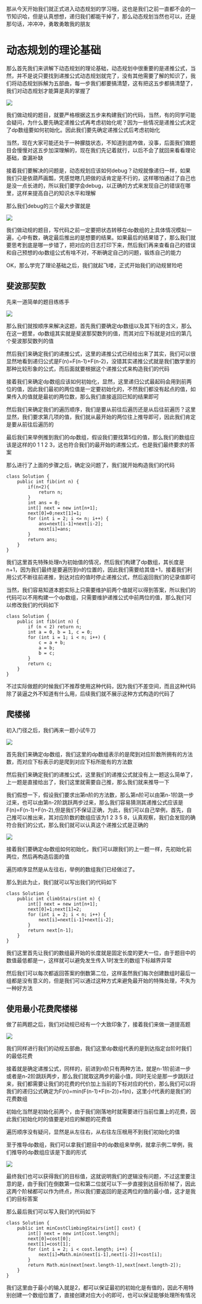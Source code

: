 那从今天开始我们就正式进入动态规划的学习哦，这也是我们之前一直都不会的一节知识哈，但是认真想想，递归我们都能干掉了，那么动态规划当然也可以，还是那句话，冲冲冲，勇敢勇敢我的朋友

# 动态规划的理论基础

那么首先我们来讲解下动态规划的理论基础，动态规划中很重要的是递推公式，当然，并不是说只要找到递推公式动态规划就完了，没有其他需要了解的知识了，我们将动态规划拆解为五部曲，每一步我们都要搞清楚，这有把这五步都搞清楚了，我们对动态规划才能算是真的掌握了

![](https://rolin-typora.oss-cn-guangzhou.aliyuncs.com/WEBRESOURCE168702d5842acdeb926da323a06e20fc.png)

我们做动规的题目，就要严格根据这五步来构建我们的代码，当然，有的同学可能会疑问，为什么要先确定递推公式再考虑初始化呢？因为一些情况是递推公式决定了dp数组要如何初始化。因此我们要先确定递推公式后考虑初始化

当然，现在大家可能还处于一种朦胧状态，不知道到底咋做，没事，后面我们做题目会慢慢对这五步加深理解的，现在我们先记着就行，以后不会了就回来看看理论基础，查漏补缺

接着我们要解决的问题是，动态规划应该如何debug？动规就像递归一样，如果我们只是依葫芦画瓢，凭感觉瞎几把做的话肯定是不行的，这样哪怕通过了自己也是没一点长进的，所以我们要学会debug，以正确的方式来发现自己的错误在哪里，这样来提高自己的知识水平和理解

那么我们debug的三个最大步骤就是

![](https://rolin-typora.oss-cn-guangzhou.aliyuncs.com/WEBRESOURCE277e470ae7bf8a9bbd6e018200556e1d.png)

我们做动规的题目，写代码之前一定要把状态转移在dp数组的上具体情况模拟一遍，心中有数，确定最后推出的是想要的结果。如果最后的结果错了，那么我们就要思考到底是哪一步错了，把对应的日志打印下来，然后我们再来查看自己的错误和自己预想的dp数组公式有啥不对，不断确定自己的问题，锻炼自己的能力

OK，那么学完了理论基础之后，我们就起飞喽，正式开始我们的动规冒险吧

## 斐波那契数

先来一道简单的题目练练手

![](https://rolin-typora.oss-cn-guangzhou.aliyuncs.com/WEBRESOURCEa8316a4bcccff27e8461b244e2793270.png)

那么我们就按顺序来解决这题，首先我们要确定dp数组以及其下标的含义，那么在这一题里，dp数组其实就是斐波那契数列的值，而其对应下标就是对应的第几个斐波那契数列的值

然后我们来确定我们的递推公式，这里的递推公式已经给出来了其实，我们可以很显然地看到递归公式是F(n)=F(n-1)+F(n-2)，没错其实递推公式就是我们数学里的那种比较形象的公式，而后面就要根据这个递推公式来构造我们的代码

接着我们来确定dp数组应该如何初始化，显然，这里递归公式最起码会用到前两位的值，因此我们最初的两位值是一定要初始化的，不然我们都没有起点的值，如果传入的值就是最初的两位数，那么我们直接返回已知的结果即可

然后我们来确定我们的遍历顺序，我们是要从前往后遍历还是从后往前遍历？这里显然，我们要求第几项的值，我们就从最开始的两位往上推导即可，因此我们肯定是要从前往后遍历的

最后我们来举例推到我们的dp数组，假设我们要找第5位的值，那么我们的数组应该是这样的0 1 1 2 3，这也符合我们的最开始的递推公式，也是我们最终要求的答案

那么进行了上面的步骤之后，确定没问题了，我们就开始构造我们的代码

```
class Solution {
    public int fib(int n) {
        if(n<2){
            return n;
        }
        int ans = 0;
        int[] next = new int[n+1];
        next[0]=0;next[1]=1;
        for (int i = 2; i <= n; i++) {
            ans=next[i-1]+next[i-2];
            next[i]=ans;
        }
        return ans;
    }
}
```

我们这里首先特殊处理n为初始值的情况，然后我们构建了dp数组，其长度是n+1，因为我们最终是要遍历到n的位置的，因此我们需要给其值+1，接着我们利用公式不断往前递推，到达对应的值时停止递推公式，然后返回我们的记录值即可

当然，我们容易知道本题实际上只需要维护前两个值就可以得到答案，所以我们的代码可以不用构建一个dp数组，只需要维护递推公式中前两位的值，那么我们可以修改我们的代码如下

```
class Solution {
    public int fib(int n) {
        if (n < 2) return n;
        int a = 0, b = 1, c = 0;
        for (int i = 1; i < n; i++) {
            c = a + b;
            a = b;
            b = c;
        }
        return c;
    }
}
```

不过实际做题的时候我们不推荐使用这种代码，因为我们不差空间，而且这种代码除了装逼之外不知道有什么用，后续我们就不展示这种方式构造的代码了

## 爬楼梯

初入门径之后，我们再来一题小试牛刀

![](https://rolin-typora.oss-cn-guangzhou.aliyuncs.com/WEBRESOURCE7c92b8bccc2de0985cf3c0c76a78298d.png)

首先我们来确定dp数组，我们这里的dp数组表示的是爬到对应阶数所拥有的方法数，而对应下标表示的是爬到对应下标所能有的方法数

然后我们来确定我们的递推公式，这里我们的递推公式就没有上一题这么简单了，上一题是直接给出了，我们这里就需要自己推，那么我们就来推导一下

我们假想一下，假设我们要求出第n阶的方法数，那么第n阶可以由第n-1阶跳一步过来，也可以由第n-2阶跳跃两步过来，那么我们容易猜测其递推公式应该是F(n)=F(n-1)+F(n-2),但是我们不保证正确，为此，我们可以自己举例，首先，自己推可以推出来，其对应阶数的数组应该为1 2 3 5 8，认真观察，我们会发现的确符合我们的公式，那么我们就可以认真这个递推公式是正确的

![](https://rolin-typora.oss-cn-guangzhou.aliyuncs.com/WEBRESOURCE3a485a3fed06b67c860d08cc279f7bfd.png)

接着我们要确定dp数组如何初始化，我们可以跟我们的上一题一样，先初始化前两位，然后再构造后面的值

遍历顺序显然是从左往右，举例的数组我们已经做过了。

那么到此为止，我们就可以写出我们的代码如下

```
class Solution {
    public int climbStairs(int n) {
        int[] next = new int[n+1];
        next[0]=1;next[1]=2;
        for (int i = 2; i < n; i++) {
            next[i]=next[i-1]+next[i-2];
        }
        return next[n-1];
    }
}
```

我们这里首先让我们的数组最开始的长度就是固定长度的更大一位，由于题目中的数值最低都是一，这样就可以避免发生传入1时发生的数组下标越界异常

然后我们可以每次都返回答案的倒数第二位，这样虽然我们每次创建数组时最后一组都是没有意义的，但是我们可以通过这种方式来避免最开始的特殊处理，不失为一种好方法

## 使用最小花费爬楼梯

做了前两题之后，我们对动规已经有一个大致印象了，接着我们来做一道提高题

![](https://rolin-typora.oss-cn-guangzhou.aliyuncs.com/WEBRESOURCEd848372ba8a55d06940a03b9fa6b8c90.png)

我们同样进行我们的动规五部曲，我们这里dp数组代表的是到达指定台阶时我们的最低花费

接着就是确定递推公式，同样的，前进到n阶只有两种方法，就是n-1阶前进一步或者是n-2阶跳跃两步，那么我们就取这两步的最小值，同时无论是那一步跳跃过来，我们都需要让我们的花费的代价加上当前的下标对应的代价，那么我们可以将我们的递归公式确定为F(n)=min(F(n-1)+F(n-2))+f(n)，这里小f代表的是我们的花费数组

初始化当然是初始化前两个，由于我们刚落地时就需要进行当前位置上的花费，因此我们初始化时的值要是对应的解题的花费值

遍历顺序没有疑问，显然是从左往右，从右往左压根用不到我们初始化的值

至于推导dp数组，我们可以拿我们题目中的dp数组来举例，就拿示例二举例，我们推导的dp数组应该是下面的形式

![](https://rolin-typora.oss-cn-guangzhou.aliyuncs.com/WEBRESOURCEb877e7958d82689590caf4a194ffa90a.png)

最终我们也可以获得我们的目标值，这就说明我们的逻辑没有问题，不过这里要注意的是，由于我们在倒数第一位和第二位就可以下一步直接到达目标阶梯了，因此这两个阶梯都可以作为终点，所以我们要返回的是这两位的值的最小值，这才是我们的目标答案

那么最后我们可以写入我们的代码如下

```
class Solution {
    public int minCostClimbingStairs(int[] cost) {
        int[] next = new int[cost.length];
        next[0]=cost[0];
        next[1]=cost[1];
        for (int i = 2; i < cost.length; i++) {
            next[i]=Math.min(next[i-1],next[i-2])+cost[i];
        }
        return Math.min(next[next.length-1],next[next.length-2]);
    }
}
```

我们这里由于最小的输入就是2，都可以保证最初的初始化是有值的，因此不用特别创建一个数组位置了，直接创建对应大小的即可，也可以保证能够处理所有情况
